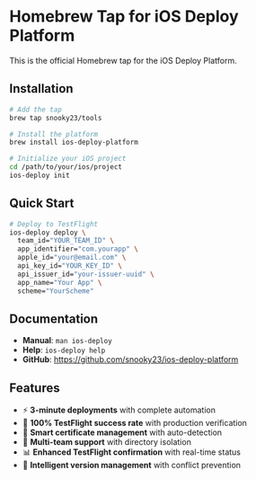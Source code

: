 # Homebrew Tap for iOS Deploy Platform

This is the official Homebrew tap for the iOS Deploy Platform.

## Installation

```bash
# Add the tap
brew tap snooky23/tools

# Install the platform
brew install ios-deploy-platform

# Initialize your iOS project
cd /path/to/your/ios/project
ios-deploy init
```

## Quick Start

```bash
# Deploy to TestFlight
ios-deploy deploy \
  team_id="YOUR_TEAM_ID" \
  app_identifier="com.yourapp" \
  apple_id="your@email.com" \
  api_key_id="YOUR_KEY_ID" \
  api_issuer_id="your-issuer-uuid" \
  app_name="Your App" \
  scheme="YourScheme"
```

## Documentation

- **Manual**: `man ios-deploy`
- **Help**: `ios-deploy help`
- **GitHub**: https://github.com/snooky23/ios-deploy-platform

## Features

- ⚡ **3-minute deployments** with complete automation
- 🎯 **100% TestFlight success rate** with production verification
- 🔐 **Smart certificate management** with auto-detection
- 🏢 **Multi-team support** with directory isolation
- 📊 **Enhanced TestFlight confirmation** with real-time status
- 🧠 **Intelligent version management** with conflict prevention